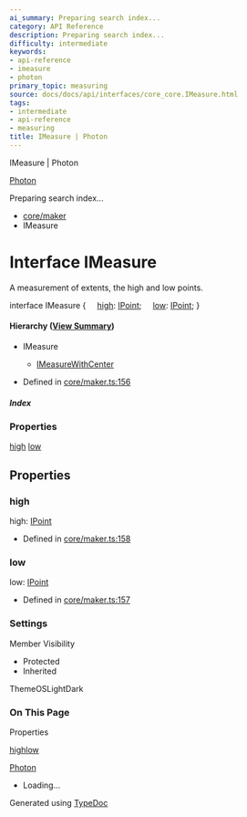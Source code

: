 ```yaml
---
ai_summary: Preparing search index...
category: API Reference
description: Preparing search index...
difficulty: intermediate
keywords:
- api-reference
- imeasure
- photon
primary_topic: measuring
source: docs/docs/api/interfaces/core_core.IMeasure.html
tags:
- intermediate
- api-reference
- measuring
title: IMeasure | Photon
---
```

IMeasure | Photon

[Photon](../index.md)




Preparing search index...

* [core/maker](../modules/core_maker.md)
* IMeasure

# Interface IMeasure

A measurement of extents, the high and low points.

interface IMeasure {
    [high](#high): [IPoint](core_schema.IPoint.md);
    [low](#low): [IPoint](core_schema.IPoint.md);
}

#### Hierarchy ([View Summary](../hierarchy.md#core/maker.IMeasure))

* IMeasure
  + [IMeasureWithCenter](core_maker.IMeasureWithCenter.md)

* Defined in [core/maker.ts:156](https://github.com/mwhite454/photon/blob/main/packages/photon/src/core/maker.ts#L156)

##### Index

### Properties

[high](#high)
[low](#low)

## Properties

### high

high: [IPoint](core_schema.IPoint.md)

* Defined in [core/maker.ts:158](https://github.com/mwhite454/photon/blob/main/packages/photon/src/core/maker.ts#L158)

### low

low: [IPoint](core_schema.IPoint.md)

* Defined in [core/maker.ts:157](https://github.com/mwhite454/photon/blob/main/packages/photon/src/core/maker.ts#L157)

### Settings

Member Visibility

* Protected
* Inherited

ThemeOSLightDark

### On This Page

Properties

[high](#high)[low](#low)

[Photon](../index.md)

* Loading...

Generated using [TypeDoc](https://typedoc.org/)
